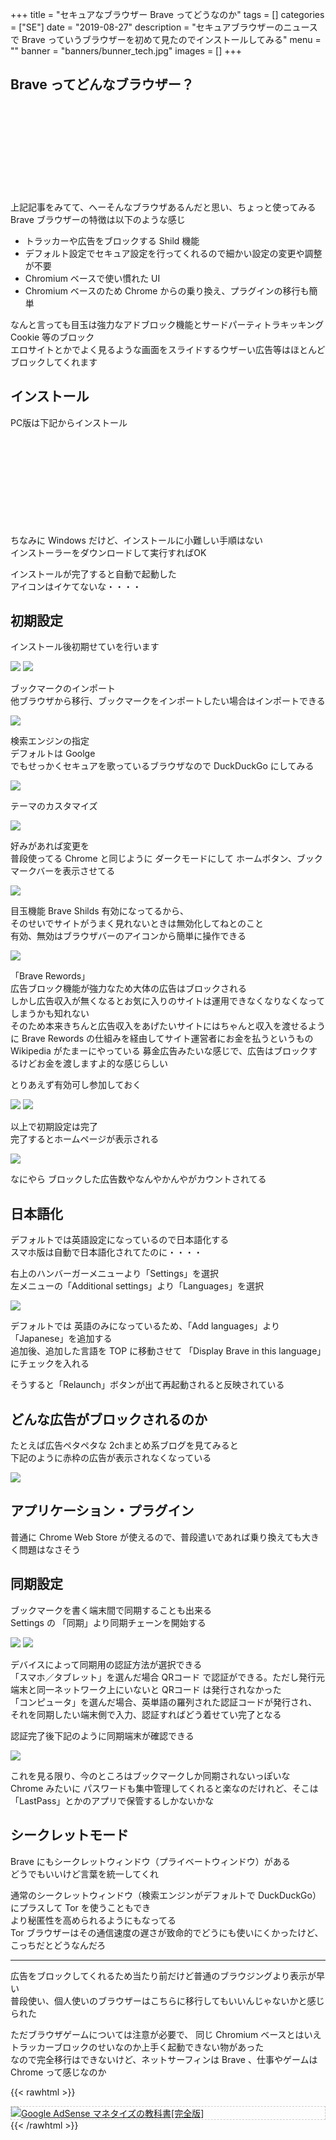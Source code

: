 +++
title = "セキュアなブラウザー Brave ってどうなのか"
tags = []
categories = ["SE"]
date = "2019-08-27"
description = "セキュアブラウザーのニュースで Brave っていうブラウザーを初めて見たのでインストールしてみる"
menu = ""
banner = "banners/bunner_tech.jpg"
images = []
+++

<!--more-->

## Brave ってどんなブラウザー？  
<div class="iframely-embed"><div class="iframely-responsive" style="height: 140px; padding-bottom: 0;"><a href="https://www.lifehacker.jp/2019/08/the-best-privacy-and-security-focused-web-browsers.html" data-iframely-url="//cdn.iframe.ly/KS7sITV?iframe=card-small"></a></div></div><script async src="//cdn.iframe.ly/embed.js" charset="utf-8"></script>  

上記記事をみてて、へーそんなブラウザあるんだと思い、ちょっと使ってみる  
Brave ブラウザーの特徴は以下のような感じ  

* トラッカーや広告をブロックする Shild 機能  
* デフォルト設定でセキュア設定を行ってくれるので細かい設定の変更や調整が不要  
* Chromium ベースで使い慣れた UI
* Chromium ベースのため Chrome からの乗り換え、プラグインの移行も簡単  

なんと言っても目玉は強力なアドブロック機能とサードパーティトラキッキング Cookie 等のブロック  
エロサイトとかでよく見るような画面をスライドするウザーい広告等はほとんどブロックしてくれます  

## インストール
PC版は下記からインストール  

<div class="iframely-embed"><div class="iframely-responsive" style="height: 140px; padding-bottom: 0;"><a href="https://brave.com/ja/" data-iframely-url="//cdn.iframe.ly/XCo4myd?iframe=card-small"></a></div></div><script async src="//cdn.iframe.ly/embed.js" charset="utf-8"></script>  

ちなみに Windows だけど、インストールに小難しい手順はない  
インストーラーをダウンロードして実行すればOK  

インストールが完了すると自動で起動した  
アイコンはイケてないな・・・・  

## 初期設定
インストール後初期せていを行います  

<img src="/images/2019/se-brave/brave-01.png" />  
<img src="/images/2019/se-brave/brave-02.png" />  

ブックマークのインポート  
他ブラウザから移行、ブックマークをインポートしたい場合はインポートできる  

<img src="/images/2019/se-brave/brave-03.png" />  

検索エンジンの指定  
デフォルトは Goolge  
でもせっかくセキュアを歌っているブラウザなので DuckDuckGo にしてみる  

<img src="/images/2019/se-brave/brave-04.png" />  

テーマのカスタマイズ  

<img src="/images/2019/se-brave/brave-05.png" />  

好みがあれば変更を  
普段使ってる Chrome と同じように ダークモードにして ホームボタン、ブックマークバーを表示させてる  

<img src="/images/2019/se-brave/brave-06.png" />  

目玉機能 Brave Shilds 有効になってるから、  
そのせいでサイトがうまく見れないときは無効化してねとのこと  
有効、無効はブラウザバーのアイコンから簡単に操作できる  

<img src="/images/2019/se-brave/brave-07.png" />  

「Brave Rewords」  
広告ブロック機能が強力なため大体の広告はブロックされる  
しかし広告収入が無くなるとお気に入りのサイトは運用できなくなりなくなってしまうかも知れない  
そのため本来きちんと広告収入をあげたいサイトにはちゃんと収入を渡せるように Brave Rewords の仕組みを経由してサイト運営者にお金を払うというもの  
Wikipedia がたまーにやっている 募金広告みたいな感じで、広告はブロックするけどお金を渡しますよ的な感じらしい  

とりあえず有効可し参加しておく  

<img src="/images/2019/se-brave/brave-08.png" />  
<img src="/images/2019/se-brave/brave-09.png" />  

以上で初期設定は完了  
完了するとホームページが表示される  

<img src="/images/2019/se-brave/brave-10.png" />  

なにやら ブロックした広告数やなんやかんやがカウントされてる  

## 日本語化  
デフォルトでは英語設定になっているので日本語化する  
スマホ版は自動で日本語化されてたのに・・・・  

右上のハンバーガーメニューより「Settings」を選択  
左メニューの「Additional settings」より「Languages」を選択  

<img src="/images/2019/se-brave/brave-11.png" />  

デフォルトでは 英語のみになっているため、「Add languages」より「Japanese」を追加する  
追加後、追加した言語を TOP に移動させて 「Display Brave in this language」にチェックを入れる  

そうすると「Relaunch」ボタンが出て再起動されると反映されている  

## どんな広告がブロックされるのか  
たとえば広告ペタペタな 2chまとめ系ブログを見てみると  
下記のように赤枠の広告が表示されなくなっている  

<img src="/images/2019/se-brave/brave-12.png" />  

## アプリケーション・プラグイン  
普通に Chrome Web Store が使えるので、普段遣いであれば乗り換えても大きく問題はなさそう  

## 同期設定
ブックマークを書く端末間で同期することも出来る  
Settings の 「同期」より同期チェーンを開始する  

<img src="/images/2019/se-brave/brave-14.png" />  
<img src="/images/2019/se-brave/brave-15.png" />  

デバイスによって同期用の認証方法が選択できる  
「スマホ／タブレット」を選んだ場合 QRコード で認証ができる。ただし発行元端末と同一ネットワーク上にいないと QRコード は発行されなかった  
「コンピュータ」を選んだ場合、英単語の羅列された認証コードが発行され、それを同期したい端末側で入力、認証すればどう着せてい完了となる  

認証完了後下記のように同期端末が確認できる  

<img src="/images/2019/se-brave/brave-16.png" />  

これを見る限り、今のところはブックマークしか同期されないっぽいな  
Chrome みたいに パスワードも集中管理してくれると楽なのだけれど、そこは「LastPass」とかのアプリで保管するしかないかな  

## シークレットモード
Brave にもシークレットウィンドウ（プライベートウィンドウ）がある  
どうでもいいけど言葉を統一してくれ  

通常のシークレットウィンドウ（検索エンジンがデフォルトで DuckDuckGo）にプラスして Tor を使うこともでき  
より秘匿性を高められるようにもなってる  
Tor ブラウザーはその通信速度の遅さが致命的でどうにも使いにくかったけど、こっちだとどうなんだろ  


---

広告をブロックしてくれるため当たり前だけど普通のブラウジングより表示が早い  
普段使い、個人使いのブラウザーはこちらに移行してもいいんじゃないかと感じられた  

ただブラウザゲームについては注意が必要で、
同じ Chromium ベースとはいえトラッカーブロックのせいなのか上手く起動できない物があった  
なので完全移行はできないけど、ネットサーフィンは Brave 、仕事やゲームは Chrome って感じなのか  

{{< rawhtml >}}
<div style="border: dashed 1px #ccc;">
<a href="http://www.amazon.co.jp/exec/obidos/ASIN/4534056443/sinokyoufu-22/ref=nosim/" name="amazletlink" target="_blank"><img src="https://images-fe.ssl-images-amazon.com/images/I/41Do-5YqjQL._SL160_.jpg" alt="Google AdSense マネタイズの教科書[完全版]" style="border: none;" /></a>
</div>
{{< /rawhtml >}}
